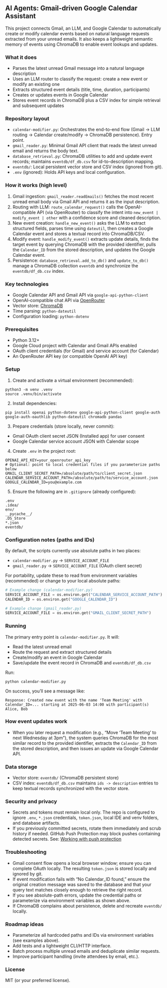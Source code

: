 ## AI Agents: Gmail-driven Google Calendar Assistant

This project connects Gmail, an LLM, and Google Calendar to automatically create or modify calendar events based on natural language requests extracted from your unread emails. It also keeps a lightweight semantic memory of events using ChromaDB to enable event lookups and updates.

### What it does
- Parses the latest unread Gmail message into a natural language description
- Uses an LLM router to classify the request: create a new event or modify an existing one
- Extracts structured event details (title, time, duration, participants)
- Creates or updates events in Google Calendar
- Stores event records in ChromaDB plus a CSV index for simple retrieval and subsequent updates

### Repository layout
- `calendar-modifier.py`: Orchestrates the end-to-end flow (Gmail → LLM routing → Calendar create/modify → ChromaDB persistence). Entry point.
- `gmail_reader.py`: Minimal Gmail API client that reads the latest unread email and returns the body text.
- `database_retrieval.py`: ChromaDB utilities to add and update event records; maintains `eventdb/df_db.csv` for id-to-description mapping.
- `eventdb/`: Local persistent vector store and CSV index (ignored from git).
- `.env` (ignored): Holds API keys and local configuration.

### How it works (high level)
1. Gmail ingestion: `gmail_reader.readEmails()` fetches the most recent unread email body via Gmail API and returns it as the input description.
2. Routing with LLM: `route_calendar_request()` calls the OpenAI-compatible API (via OpenRouter) to classify the intent into `new_event | modify_event | other` with a confidence score and cleaned description.
3. New event creation: `handle_new_event()` asks the LLM to extract structured fields, parses time using `dateutil`, then creates a Google Calendar event and stores a textual record into ChromaDB/CSV.
4. Modify event: `handle_modify_event()` extracts update details, finds the target event by querying ChromaDB with the provided identifier, pulls the `Calendar_ID` from the stored description, and updates the Google Calendar event.
5. Persistence: `database_retrieval.add_to_db()` and `update_to_db()` manage a ChromaDB collection `eventdb` and synchronize the `eventdb/df_db.csv` index.

### Key technologies
- Google Calendar API and Gmail API via `google-api-python-client`
- OpenAI-compatible chat API via [OpenRouter](https://openrouter.ai/)
- Vector store: [ChromaDB](https://www.trychroma.com/)
- Time parsing: `python-dateutil`
- Configuration loading: `python-dotenv`

### Prerequisites
- Python 3.12+
- Google Cloud project with Calendar and Gmail APIs enabled
- OAuth client credentials (for Gmail) and service account (for Calendar)
- An OpenRouter API key (or compatible OpenAI API key)

### Setup
1. Create and activate a virtual environment (recommended):
```
python3 -m venv .venv
source .venv/bin/activate
```

2. Install dependencies:
```
pip install openai python-dotenv google-api-python-client google-auth google-auth-oauthlib python-dateutil chromadb pandas
```

3. Prepare credentials (store locally, never commit):
- Gmail OAuth client secret JSON (Installed app) for user consent
- Google Calendar service account JSON with Calendar scope

4. Create `.env` in the project root:
```
OPENAI_API_KEY=your_openrouter_api_key
# Optional: point to local credential files if you parameterize paths below
GMAIL_CLIENT_SECRET_PATH=/absolute/path/to/client_secret.json
CALENDAR_SERVICE_ACCOUNT_PATH=/absolute/path/to/service_account.json
GOOGLE_CALENDAR_ID=you@example.com
```

5. Ensure the following are in `.gitignore` (already configured):
```
.env
.idea/
env/
__pycache__/
.DS_Store
*.json
eventdb/
```

### Configuration notes (paths and IDs)
By default, the scripts currently use absolute paths in two places:
- `calendar-modifier.py` → `SERVICE_ACCOUNT_FILE`
- `gmail_reader.py` → `SERVICE_ACCOUNT_FILE` (OAuth client secret)

For portability, update these to read from environment variables (recommended) or change to your local absolute paths:
```python
# Example change (calendar-modifier.py)
SERVICE_ACCOUNT_FILE = os.environ.get("CALENDAR_SERVICE_ACCOUNT_PATH")
CALENDAR_ID = os.environ.get("GOOGLE_CALENDAR_ID")

# Example change (gmail_reader.py)
SERVICE_ACCOUNT_FILE = os.environ.get("GMAIL_CLIENT_SECRET_PATH")
```

### Running
The primary entry point is `calendar-modifier.py`. It will:
- Read the latest unread email
- Route the request and extract structured details
- Create/modify an event in Google Calendar
- Save/update the event record in ChromaDB and `eventdb/df_db.csv`

Run:
```
python calendar-modifier.py
```

On success, you’ll see a message like:
```
Response: Created new event with the name 'Team Meeting' with Calendar_ID=... starting at 2025-06-03 14:00 with participant(s) Alice, Bob
```

### How event updates work
- When you later request a modification (e.g., “Move ‘Team Meeting’ to next Wednesday at 3pm”), the system queries ChromaDB for the most similar record to the provided identifier, extracts the `Calendar_ID` from the stored description, and then issues an update via Google Calendar API.

### Data storage
- Vector store: `eventdb/` (ChromaDB persistent store)
- CSV index: `eventdb/df_db.csv` maintains `ids -> description` entries to keep textual records synchronized with the vector store.

### Security and privacy
- Secrets and tokens must remain local only. The repo is configured to ignore `.env`, `*.json` credentials, `token.json`, local IDE and venv folders, and database artifacts.
- If you previously committed secrets, rotate them immediately and scrub history if needed. GitHub Push Protection may block pushes containing detected secrets. See: [Working with push protection](https://docs.github.com/code-security/secret-scanning/working-with-secret-scanning-and-push-protection/working-with-push-protection-from-the-command-line#resolving-a-blocked-push)

### Troubleshooting
- Gmail consent flow opens a local browser window; ensure you can complete OAuth locally. The resulting `token.json` is stored locally and ignored by git.
- If event modification fails with “No Calendar_ID found,” ensure the original creation message was saved to the database and that your query text matches closely enough to retrieve the right record.
- If you see absolute-path errors, update the credential paths or parameterize via environment variables as shown above.
- If ChromaDB complains about persistence, delete and recreate `eventdb/` locally.

### Roadmap ideas
- Parameterize all hardcoded paths and IDs via environment variables (see examples above).
- Add tests and a lightweight CLI/HTTP interface.
- Batch process multiple unread emails and deduplicate similar requests.
- Improve participant handling (invite attendees by email, etc.).

### License
MIT (or your preferred license).

